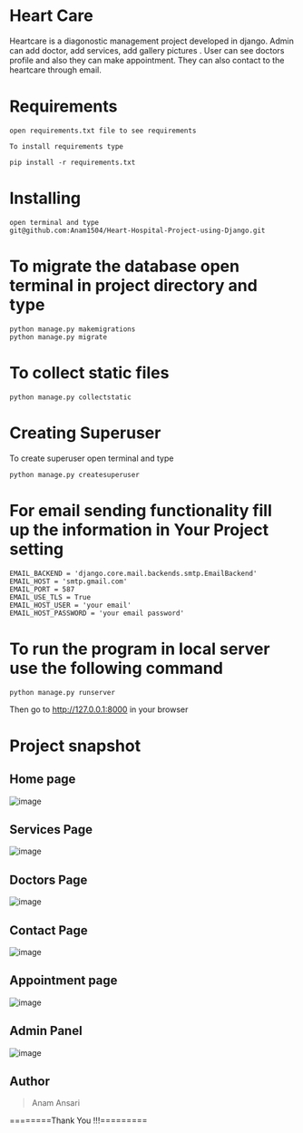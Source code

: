# Heart Care

Heartcare is a diagonostic management project developed in django. Admin can add doctor, add services, add gallery pictures . User can see doctors profile and also they can make appointment. They can also contact to the heartcare through email.

# Requirements
```
open requirements.txt file to see requirements

To install requirements type

pip install -r requirements.txt
```

# Installing
```
open terminal and type
git@github.com:Anam1504/Heart-Hospital-Project-using-Django.git
```
# To migrate the database open terminal in project directory and type
```
python manage.py makemigrations
python manage.py migrate
```
# To collect static files
```
python manage.py collectstatic
```
# Creating Superuser
To create superuser open terminal and type
```
python manage.py createsuperuser
```
# For email sending functionality fill up the information in Your Project setting
```
EMAIL_BACKEND = 'django.core.mail.backends.smtp.EmailBackend'
EMAIL_HOST = 'smtp.gmail.com'
EMAIL_PORT = 587
EMAIL_USE_TLS = True
EMAIL_HOST_USER = 'your email'
EMAIL_HOST_PASSWORD = 'your email password'
```
# To run the program in local server use the following command
```
python manage.py runserver
```
Then go to http://127.0.0.1:8000 in your browser

# Project snapshot

## Home page
![image](https://user-images.githubusercontent.com/19981097/57323709-0ea78180-7128-11e9-96f7-87dacdc8c0b8.png)

## Services Page
![image](https://user-images.githubusercontent.com/19981097/57323753-2979f600-7128-11e9-8c52-3b3ca47ffb12.png)

## Doctors Page
![image](https://user-images.githubusercontent.com/19981097/57323797-44e50100-7128-11e9-8ba9-caf1d433e359.png)

## Contact Page
![image](https://user-images.githubusercontent.com/19981097/57323832-562e0d80-7128-11e9-9c1e-235c300d084a.png)

## Appointment page
![image](https://user-images.githubusercontent.com/19981097/57323887-778ef980-7128-11e9-9a87-90d249a03577.png)

## Admin Panel
![image](https://user-images.githubusercontent.com/19981097/57323932-93929b00-7128-11e9-9dc0-ba53e5c9e1b1.png)

## Author
<blockquote>
Anam Ansari
</blockquote>

========Thank You !!!=========




